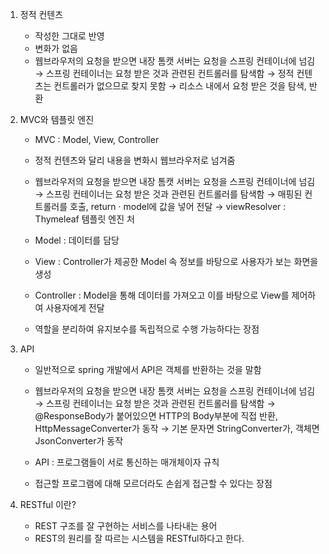 1. 정적 컨텐츠
    - 작성한 그대로 반영
    - 변화가 없음
    - 웹브라우저의 요청을 받으면 내장 톰캣 서버는 요청을 스프링 컨테이너에 넘김 → 스프링 컨테이너는 요청 받은 것과 관련된 컨트롤러를 탐색함 → 정적 컨텐츠는 컨트롤러가 없으므로 찾지 못함 → 리소스 내에서 요청 받은 것을 탐색, 반환
        
2. MVC와 템플릿 엔진
    - MVC : Model, View, Controller
    - 정적 컨텐츠와 달리 내용을 변화시 웹브라우저로 넘겨줌
    - 웹브라우저의 요청을 받으면 내장 톰캣 서버는 요청을 스프링 컨테이너에 넘김 → 스프링 컨테이너는 요청 받은 것과 관련된 컨트롤러를 탐색함 → 매핑된 컨트롤러를 호출, return · model에 값을 넣어 전달 → viewResolver : Thymeleaf 템플릿 엔진 처
        
    - Model : 데이터를 담당
    - View : Controller가 제공한 Model 속 정보를 바탕으로 사용자가 보는 화면을 생성
    - Controller : Model을 통해 데이터를 가져오고 이를 바탕으로 View를 제어하여 사용자에게 전달
    - 역할을 분리하여 유지보수를 독립적으로 수행 가능하다는 장점
    
3. API
    - 일반적으로 spring 개발에서 API은 객체를 반환하는 것을 말함
    - 웹브라우저의 요청을 받으면 내장 톰캣 서버는 요청을 스프링 컨테이너에 넘김 → 스프링 컨테이너는 요청 받은 것과 관련된 컨트롤러를 탐색함 → @ResponseBody가 붙어있으면 HTTP의 Body부분에 직접 반환, HttpMessageConverter가 동작 → 기본 문자면 StringConverter가, 객체면 JsonConverter가 동작
        
    - API : 프로그램들이 서로 통신하는 매개체이자 규칙
    - 접근할 프로그램에 대해 모르더라도 손쉽게 접근할 수 있다는 장점

4. RESTful 이란?

    - REST 구조를 잘 구현하는 서비스를 나타내는 용어
    - REST의 원리를 잘 따르는 시스템을 RESTful하다고 한다.
